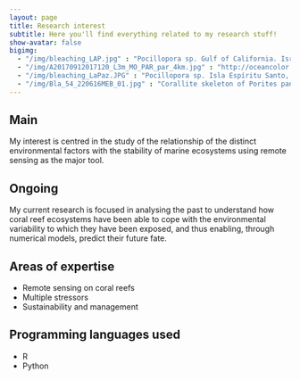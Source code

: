 ```yaml
---
layout: page
title: Research interest
subtitle: Here you'll find everything related to my research stuff!
show-avatar: false
bigimg:  
  - "/img/bleaching_LAP.jpg" : "Pocillopora sp. Gulf of California. Israel Sanchez"
  - "/img/A20170912017120_L3m_MO_PAR_par_4km.jpg" : "http://oceancolor.gsfc.nasa.gov/" 
  - "/img/bleaching_LaPaz.JPG" : "Pocillopora sp. Isla Espíritu Santo, BCS. Israel Sanchez"
  - "/img/Bla_54_220616MEB_01.jpg" : "Corallite skeleton of Porites panamensis, Bahía Concepción, BCS. Pedro González"
---
```

## Main 
My interest is centred in the study of the relationship of the distinct environmental factors with the stability of marine ecosystems using remote sensing as the major tool.

## Ongoing
My current research is focused in analysing the past to understand how coral reef ecosystems have been able to cope with the environmental variability to which they have been exposed, and thus enabling, through numerical models, predict their future fate.

## Areas of expertise 
 * Remote sensing on coral reefs 
 * Multiple stressors 
 * Sustainability and management

## Programming languages used
 * R
 * Python
